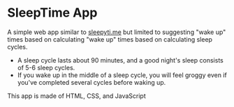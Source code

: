 # SleepTime App

A simple web app similar to [sleepyti.me](https:..sleepyti.me/) but limited to suggesting "wake up" times based on calculating "wake up" times based on calculating sleep cycles.
- A sleep cycle lasts about 90 minutes, and a good night's sleep consists of 5-6 sleep cycles.
- If you wake up in the middle of a sleep cycle, you will feel groggy even if you've completed several cycles before waking up.

This app is made of HTML, CSS, and JavaScript